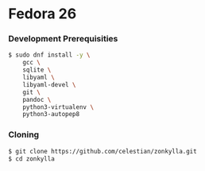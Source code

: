 Fedora 26
=========

### Development Prerequisities

``` bash
$ sudo dnf install -y \
    gcc \
    sqlite \
    libyaml \
    libyaml-devel \
    git \
    pandoc \
    python3-virtualenv \
    python3-autopep8
```

### Cloning

``` bash
$ git clone https://github.com/celestian/zonkylla.git
$ cd zonkylla
```
